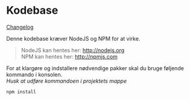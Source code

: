 # Kodebase
[Changelog](./CHANGELOG.md)

Denne kodebase kræver NodeJS og NPM for at virke.

>NodeJS kan hentes her: http://nodejs.org  
>NPM kan hentes her: http://npmjs.com

For at klargøre og indstallere nødvendige pakker skal du bruge føljende kommando i konsolen.  
*Husk at udføre kommandoen i projektets mappe*
```console
npm install
```